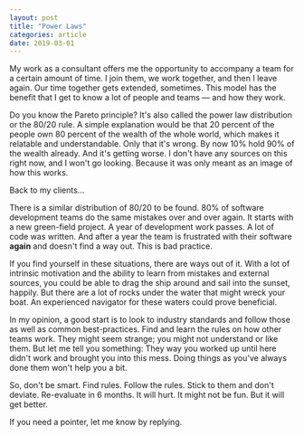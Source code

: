```yaml
---
layout: post
title: "Power Laws"
categories: article
date: 2019-03-01
---
```


My work as a consultant offers me the opportunity to accompany a team for a certain amount of time. I join them, we work together, and then I leave again. Our time together gets extended, sometimes.
This model has the benefit that I get to know a lot of people and teams — and how they work.

Do you know the Pareto principle? It's also called the power law distribution or the 80/20 rule. A simple explanation would be that 20 percent of the people own 80 percent of the wealth of the whole world, which makes it relatable and understandable. Only that it's wrong. By now 10% hold 90% of the wealth already. And it's getting worse. I don't have any sources on this right now, and I won't go looking. Because it was only meant as an image of how this works.

Back to my clients…

There is a similar distribution of 80/20 to be found. 80% of software development teams do the same mistakes over and over again. It starts with a new green-field project. A year of development work passes. A lot of code was written.
And after a year the team is frustrated with their software **again** and doesn't find a way out. This is bad practice.

If you find yourself in these situations, there are ways out of it. With a lot of intrinsic motivation and the ability to learn from mistakes and external sources, you could be able to drag the ship around and sail into the sunset, happily. But there are a lot of rocks under the water that might wreck your boat. An experienced navigator for these waters could prove beneficial.

In my opinion, a good start is to look to industry standards and follow those as well as common best-practices. Find and learn the rules on how other teams work. They might seem strange; you might not understand or like them. But let me tell you something: They way you worked up until here didn't work and brought you into this mess. Doing things as you've always done them won't help you a bit.

So, don't be smart. Find rules. Follow the rules. Stick to them and don't deviate. Re-evaluate in 6 months. It will hurt. It might not be fun. But it will get better.

If you need a pointer, let me know by replying.